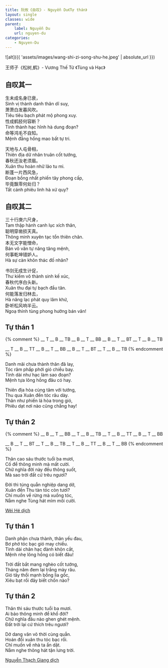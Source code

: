 ```yaml
---
title: 阮攸《自叹》- Nguyễn Du《Tự thán》
layout: single
classes: wide
parent:
    label: Nguyễn Du
    url: nguyen-du
categories: 
    - Nguyen-Du
---
```


![alt]({{ 'assets/images/wang-shi-zi-song-shu-he.jpeg' | absolute_url }})
> <cite>
王师子《松树,鹤》- Vương Thế Tử 《Tùng và Hạc》
</cite>

## 自叹其一
生未成名身已衰，\
Sinh vị thành danh thân dĩ suy,\
萧萧白发暮风吹。\
Tiêu tiêu bạch phát mộ phong xuy.\
性成鹤胫何容断？\
Tính thành hạc hĩnh hà dung đoạn?\
命等鸿毛不自知。\
Mệnh đẳng hồng mao bất tự tri.

天地与人屯骨相，\
Thiên địa dữ nhân truân cốt tướng,\
春秋还汝老须眉。\
Xuân thu hoàn nhữ lão tu mi.\
断蓬一片西风急，\
Đoạn bồng nhất phiến tây phong cấp,\
毕竟飘零何处归？\
Tất cánh phiêu linh hà xứ quy?

## 自叹其二
三十行庚六尺身，\
Tam thập hành canh lục xích thân,\
聪明穿凿损天真。\
Thông minh xuyên tạc tổn thiên chân.\
本无文字能憎命，\
Bản vô văn tự năng tăng mệnh,\
何事乾坤错妒人。\
Hà sự càn khôn thác đố nhân?

书剑无成生计促，\
Thư kiếm vô thành sinh kế xúc,\
春秋代序白头新。\
Xuân thu đại tự bạch đầu tân.\
何能落发归林去，\
Hà năng lạc phát quy lâm khứ,\
卧听松风响半云。\
Ngoạ thính tùng phong hưởng bán vân!

## Tự thán 1
{% comment %}
__ T __ B __ TB
__ B __ T __ BB
__ B __ T __ BT
__ T __ B __ TB

__ T __ B __ TT
__ B __ T __ BB
__ B __ T __ BT
__ T __ B __ TB
{% endcomment %}

Danh mãi chưa thành thân đã lay,\
Tóc râm phấp phới gió chiều bay.\
Tính dài như hạc làm sao đoạn?\
Mệnh tựa lông hồng đâu có hay.

Thiên địa hòa cùng tâm với tướng,\
Thu qua Xuân đến tóc râu dày.\
Thân như phiến lá hòa trong gió,\
Phiêu dạt nơi nào cũng chẳng hay!

## Tự thán 2
{% comment %}
__ B __ T __ BB
__ T __ B __ TB
__ T __ B __ TT
__ B __ T __ BB

__ B __ T __ BT
__ T __ B __ TB
__ T __ B __ TT
__ B __ T __ BB
{% endcomment %}

Thân cao sáu thước tuổi ba mươi,\
Cố để thông minh mà mất cười.\
Chữ nghĩa đời này đều thông suốt,\
Mà sao trời đất cứ trêu ngươi?

Đời thì túng quẫn nghiệp dang dở,\
Xuân đến Thu tàn tóc còn tươi?\
Chỉ muốn về rừng mà xuống tóc,\
Nằm nghe Tùng hát mỉm môi cười.

> <cite>
<a target="_blank" href="https://wei-he.xyz">Wéi Hé dịch</a>
</cite>

## Tự thán 1
Danh phận chưa thành, thân yếu đau,\
Bơ phờ tóc bạc gió may chiều.\
Tính dài chân hạc đành khôn cắt,\
Mệnh nhẹ lông hồng có biết đâu!

Trời đất bắt mang nghèo cốt tướng,\
Tháng năm đem lại trắng mày râu.\
Gió tây thổi mạnh bồng lìa gốc,\
Xiêu bạt rồi đây biết chốn nào?

## Tự thán 2
Thân thì sáu thước tuổi ba mươi.\
Ai bảo thông minh để khổ đời?\
Chữ nghĩa đâu nào ghen ghét mệnh.\
Đất trời lại cứ thích trêu ngươi?

Dở dang văn võ thời cùng quẫn.\
Hoán đổi xuân thu tóc bạc rồi.\
Chỉ muốn về nhà ta ẩn dật.\
Nằm nghe thông hát tận lưng trời.

> <cite>
<a target="_blank" href="https://www.thivien.net/Nguy%E1%BB%85n-Th%E1%BA%A1ch-Giang/author-CvAZUU0eLlYNISop-HkZqA">
Nguyễn Thạch Giang dịch
</a>
</cite>